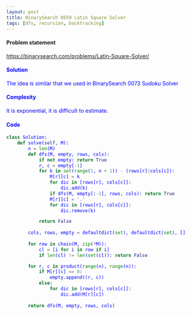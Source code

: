 ```yaml
---
layout: post
title: BinarySearch 0559 Latin Square Solver
tags: [dfs, recursion, backtracking]
---
```


#### Problem statement

<a href="https://binarysearch.com/problems/Latin-Square-Solver/"> <font color = blue>https://binarysearch.com/problems/Latin-Square-Solver/

#### Solution
The idea is similar that we used in BinarySearch 0073 Sudoku Solver

#### Complexity
It is exponential, it is difficult to estimate.

#### Code
```python
class Solution:
    def solve(self, M):
        n = len(M)
        def dfs(M, empty, rows, cols):
            if not empty: return True
            r, c = empty[-1]
            for k in set(range(1, n + 1)) - (rows[r]|cols[c]):
                M[r][c] = k
                for dic in [rows[r], cols[c]]:
                    dic.add(k)
                if dfs(M, empty[:-1], rows, cols): return True
                M[r][c] = '.'
                for dic in [rows[r], cols[c]]:
                    dic.remove(k)

            return False
        
        cols, rows, empty = defaultdict(set), defaultdict(set), []
        
        for row in chain(M, zip(*M)):
            cl = [i for i in row if i]
            if len(cl) != len(set(cl)): return False

        for r, c in product(range(n), range(n)):
            if M[r][c] == 0:
                empty.append((r, c))
            else:
                for dic in [rows[r], cols[c]]:
                    dic.add(M[r][c])
               
        return dfs(M, empty, rows, cols)
```
